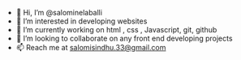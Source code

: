 - 👋 Hi, I’m @salominelaballi
- 👀 I’m interested in developing websites 
- 🌱 I’m currently working on html , css , Javascript, git, github 
- 💞️ I’m looking to collaborate on any front end developing projects
- 📫 Reach me at salomisindhu.33@gmail.com 

<!---
salominelaballi/salominelaballi is a ✨ special ✨ repository because its `README.md` (this file) appears on your GitHub profile.
You can click the Preview link to take a look at your changes.
--->
